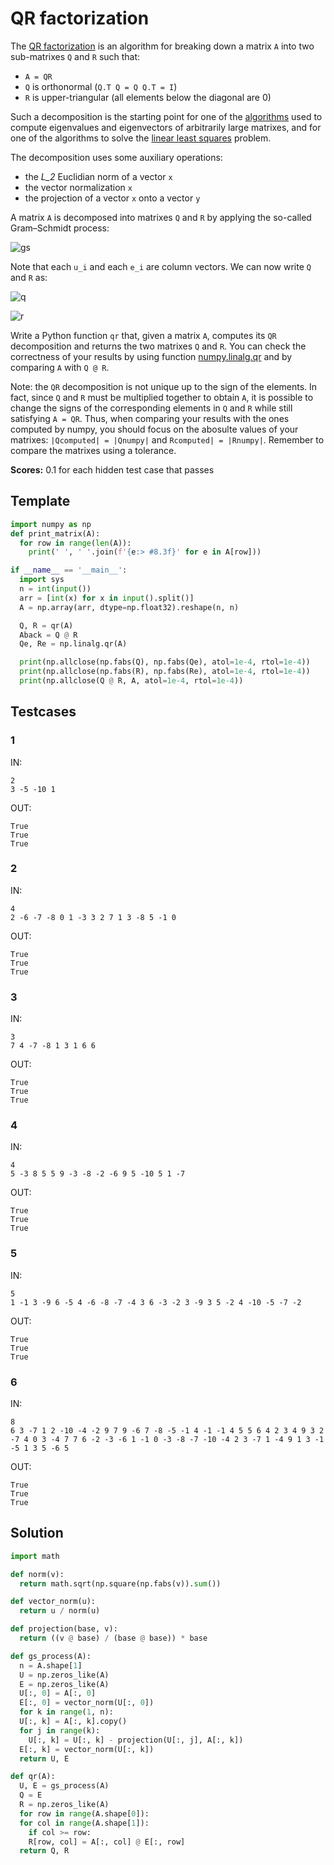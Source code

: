 # QR factorization

The [QR factorization](https://en.wikipedia.org/wiki/QR_decomposition) is an algorithm for breaking down a matrix `A` into two sub-matrixes `Q` and `R` such that:
- `A = QR`
- `Q` is orthonormal (`Q.T Q = Q Q.T = I`)
- `R` is upper-triangular (all elements below the diagonal are 0)

Such a decomposition is the starting point for one of the [algorithms](https://en.wikipedia.org/wiki/QR_algorithm) used to compute eigenvalues and eigenvectors of arbitrarily large matrixes, and for one of the algorithms to solve the [linear least squares](https://en.wikipedia.org/wiki/Linear_least_squares) problem.

The decomposition uses some auxiliary operations:
- the *L_2* Euclidian norm of a vector `x`
- the vector normalization `x`
- the projection of a vector `x` onto a vector `y`

A matrix `A` is decomposed into matrixes `Q` and `R` by applying the so-called Gram–Schmidt process:

![gs](https://wikimedia.org/api/rest_v1/media/math/render/svg/5c5078bb4f0bcbe9e2d0367e384593c31742f62f)

Note that each `u_i` and each `e_i` are column vectors. We can now write `Q` and `R` as:

![q](https://wikimedia.org/api/rest_v1/media/math/render/svg/ad022f6074ca3ab702e187026f090513a7ef2fbb)

![r](https://wikimedia.org/api/rest_v1/media/math/render/svg/c80c5ba160cebaaeb41a8c1c43cef2a07e909e6d)

Write a Python function `qr` that, given a matrix `A`, computes its `QR` decomposition and returns the two matrixes `Q` and `R`. You can check the correctness of your results by using function [numpy.linalg.qr](https://numpy.org/doc/stable/reference/generated/numpy.linalg.qr.html) and by comparing `A` with `Q @ R`.

Note: the `QR` decomposition is not unique up to the sign of the elements. In fact, since `Q` and `R` must be multiplied together to obtain `A`, it is possible to change the signs of the corresponding elements in `Q` and `R` while still satisfying `A = QR`. Thus, when comparing your results with the ones computed by numpy, you should focus on the abosulte values of your matrixes: `|Qcomputed| = |Qnumpy|` and `Rcomputed| = |Rnumpy|`. Remember to compare the matrixes using a tolerance.

**Scores:** 0.1 for each hidden test case that passes

## Template

```py
import numpy as np
def print_matrix(A):
  for row in range(len(A)):
    print(' ', ' '.join(f'{e:> #8.3f}' for e in A[row]))

if __name__ == '__main__':
  import sys
  n = int(input())
  arr = [int(x) for x in input().split()]
  A = np.array(arr, dtype=np.float32).reshape(n, n)

  Q, R = qr(A)
  Aback = Q @ R
  Qe, Re = np.linalg.qr(A)

  print(np.allclose(np.fabs(Q), np.fabs(Qe), atol=1e-4, rtol=1e-4))
  print(np.allclose(np.fabs(R), np.fabs(Re), atol=1e-4, rtol=1e-4))
  print(np.allclose(Q @ R, A, atol=1e-4, rtol=1e-4))
```

## Testcases

### 1

IN:
```
2
3 -5 -10 1
```

OUT:
```
True
True
True
```

### 2

IN:
```
4
2 -6 -7 -8 0 1 -3 3 2 7 1 3 -8 5 -1 0
```

OUT:
```
True
True
True
```

### 3

IN:
```
3
7 4 -7 -8 1 3 1 6 6
```

OUT:
```
True
True
True
```

### 4

IN:
```
4
5 -3 8 5 5 9 -3 -8 -2 -6 9 5 -10 5 1 -7
```

OUT:
```
True
True
True
```

### 5

IN:
```
5
1 -1 3 -9 6 -5 4 -6 -8 -7 -4 3 6 -3 -2 3 -9 3 5 -2 4 -10 -5 -7 -2
```

OUT:
```
True
True
True
```

### 6

IN:
```
8
6 3 -7 1 2 -10 -4 -2 9 7 9 -6 7 -8 -5 -1 4 -1 -1 4 5 5 6 4 2 3 4 9 3 2 -7 4 0 3 -4 7 7 6 -2 -3 -6 1 -1 0 -3 -8 -7 -10 -4 2 3 -7 1 -4 9 1 3 -1 -5 1 3 5 -6 5
```

OUT:
```
True
True
True
```

## Solution

```py
import math

def norm(v):
  return math.sqrt(np.square(np.fabs(v)).sum())

def vector_norm(u):
  return u / norm(u)

def projection(base, v):
  return ((v @ base) / (base @ base)) * base

def gs_process(A):
  n = A.shape[1]
  U = np.zeros_like(A)
  E = np.zeros_like(A)
  U[:, 0] = A[:, 0]
  E[:, 0] = vector_norm(U[:, 0])
  for k in range(1, n):
  U[:, k] = A[:, k].copy()
  for j in range(k):
    U[:, k] = U[:, k] - projection(U[:, j], A[:, k])
  E[:, k] = vector_norm(U[:, k])
  return U, E

def qr(A):
  U, E = gs_process(A)
  Q = E
  R = np.zeros_like(A)
  for row in range(A.shape[0]):
  for col in range(A.shape[1]):
    if col >= row:
    R[row, col] = A[:, col] @ E[:, row]
  return Q, R
```
